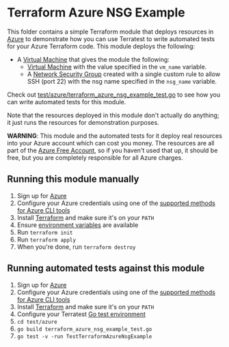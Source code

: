 # Terraform Azure NSG Example

This folder contains a simple Terraform module that deploys resources in [Azure](https://azure.microsoft.com/) to demonstrate how you can use Terratest to write automated tests for your Azure Terraform code. This module deploys the following:

* A [Virtual Machine](https://azure.microsoft.com/en-us/services/virtual-machines/) that gives the module the following:
    * [Virtual Machine](https://docs.microsoft.com/en-us/azure/virtual-machines/) with the value specified in the `vm_name` variable.
    * A [Network Security Group](https://docs.microsoft.com/en-us/azure/virtual-network/network-security-groups-overview) created with a single custom rule to allow SSH (port 22) with the nsg name specified in the `nsg_name` variable.

Check out [test/azure/terraform_azure_nsg_example_test.go](/test/azure/terraform_azure_nsg_example_test.go) to see how you can write
automated tests for this module.

Note that the resources deployed in this module don't actually do anything; it just runs the resources for
demonstration purposes.

**WARNING**: This module and the automated tests for it deploy real resources into your Azure account which can cost you
money. The resources are all part of the [Azure Free Account](https://azure.microsoft.com/en-us/free/), so if you haven't used that up,
it should be free, but you are completely responsible for all Azure charges.

## Running this module manually

1. Sign up for [Azure](https://azure.microsoft.com/)
1. Configure your Azure credentials using one of the [supported methods for Azure CLI
   tools](https://docs.microsoft.com/en-us/cli/azure/azure-cli-configuration?view=azure-cli-latest)
1. Install [Terraform](https://www.terraform.io/) and make sure it's on your `PATH`
1. Ensure [environment variables](../README.md#review-environment-variables) are available
1. Run `terraform init`
1. Run `terraform apply`
1. When you're done, run `terraform destroy`

## Running automated tests against this module

1. Sign up for [Azure](https://azure.microsoft.com/)
1. Configure your Azure credentials using one of the [supported methods for Azure CLI
   tools](https://docs.microsoft.com/en-us/cli/azure/azure-cli-configuration?view=azure-cli-latest)
1. Install [Terraform](https://www.terraform.io/) and make sure it's on your `PATH`
1. Configure your Terratest [Go test environment](../README.md)
1. `cd test/azure`
1. `go build terraform_azure_nsg_example_test.go`
1. `go test -v -run TestTerraformAzureNsgExample`
